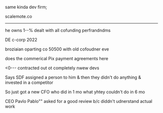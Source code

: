 same kinda dev firm; 

scalemote.co


---- 

he owns 1--% dealt with all cofunding perfrandndms

DE c-corp 2022

broziaian oparting co 50500 with old cofoudner eve

does the commerical Pix payment agreements here 



<0--- contracted out ot completely nwew devs


Says SDF assigned a person to him & then they didn't do anything & invested in a competitor

So just got a new CFO who did in 1 mo what yhtey couldn't do in 6 mo

CEO Pavlo Pablo"" asked for a good review b/c diddn't udnerstand actual work